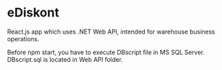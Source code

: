# eDiskont
React.js app which uses .NET Web API, intended for warehouse business operations.

Before npm start, you have to execute DBscript file in MS SQL Server. DBscript.sql is located in Web API folder.

